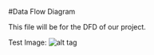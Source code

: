 #Data Flow Diagram

This file will be for the DFD of our project.

Test Image:
![alt tag](https://cloud.githubusercontent.com/assets/16803669/12955643/9ab221c8-cfe9-11e5-9c8d-c96139c6146b.jpg)
